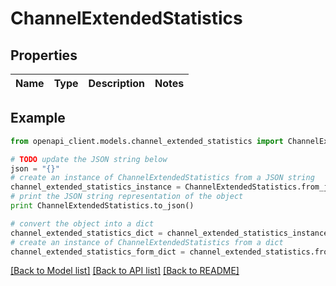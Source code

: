 # ChannelExtendedStatistics


## Properties
Name | Type | Description | Notes
------------ | ------------- | ------------- | -------------

## Example

```python
from openapi_client.models.channel_extended_statistics import ChannelExtendedStatistics

# TODO update the JSON string below
json = "{}"
# create an instance of ChannelExtendedStatistics from a JSON string
channel_extended_statistics_instance = ChannelExtendedStatistics.from_json(json)
# print the JSON string representation of the object
print ChannelExtendedStatistics.to_json()

# convert the object into a dict
channel_extended_statistics_dict = channel_extended_statistics_instance.to_dict()
# create an instance of ChannelExtendedStatistics from a dict
channel_extended_statistics_form_dict = channel_extended_statistics.from_dict(channel_extended_statistics_dict)
```
[[Back to Model list]](../README.md#documentation-for-models) [[Back to API list]](../README.md#documentation-for-api-endpoints) [[Back to README]](../README.md)


